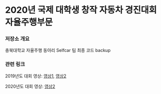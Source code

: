 # 2020년 국제 대학생 창작 자동차 경진대회 자율주행부문 

### 저장소 개요
충북대학교 자율주행 동아리 Selfcar 팀 최종 코드 backup

### 관련 링크

2019년도 대회 영상: [영상1](https://www.youtube.com/watch?v=GR5q7gsZQpo), [영상2](https://www.youtube.com/watch?v=rYABACjFTW8)

2020년도 대회 영상: [영상2](https://youtu.be/cSeR0a__Rj0?t=3820)
